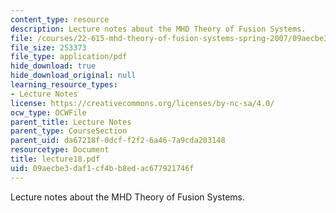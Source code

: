 ```yaml
---
content_type: resource
description: Lecture notes about the MHD Theory of Fusion Systems.
file: /courses/22-615-mhd-theory-of-fusion-systems-spring-2007/09aecbe3daf1cf4bb8edac677921746f_lecture18.pdf
file_size: 253373
file_type: application/pdf
hide_download: true
hide_download_original: null
learning_resource_types:
- Lecture Notes
license: https://creativecommons.org/licenses/by-nc-sa/4.0/
ocw_type: OCWFile
parent_title: Lecture Notes
parent_type: CourseSection
parent_uid: da67218f-0dcf-f2f2-6a46-7a9cda203148
resourcetype: Document
title: lecture18.pdf
uid: 09aecbe3-daf1-cf4b-b8ed-ac677921746f
---
```

Lecture notes about the MHD Theory of Fusion Systems.